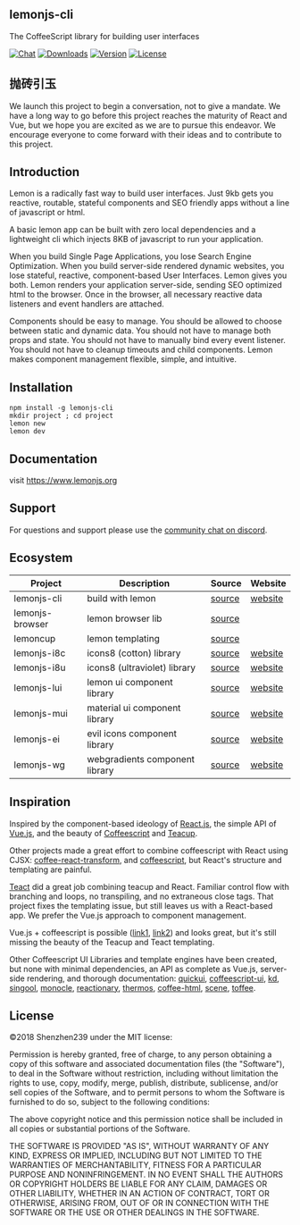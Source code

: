 ## lemonjs-cli

The CoffeeScript library for building user interfaces

<p>
  <a href="https://chat.lemonjs.org/"><img src="https://img.shields.io/badge/chat-on%20discord-7289da.svg" alt="Chat"></a>
  <a href="https://npmcharts.com/compare/lemonjs-cli?minimal=true"><img src="https://img.shields.io/npm/dm/lemonjs-cli.svg" alt="Downloads"></a>
  <a href="https://www.npmjs.com/package/lemonjs-cli"><img src="https://img.shields.io/npm/v/lemonjs-cli.svg" alt="Version"></a>
  <a href="https://www.npmjs.com/package/lemonjs-cli"><img src="https://img.shields.io/npm/l/lemonhs-clie.svg" alt="License"></a>
</p>
 
## 抛砖引玉

We launch this project to begin a conversation, not to give a mandate.  We have
a long way to go before this project reaches the maturity of React and Vue, but
we hope you are excited as we are to pursue this endeavor.  We encourage
everyone to come forward with their ideas and to contribute to this project.

## Introduction
Lemon is a radically fast way to build user interfaces. Just 9kb gets you
reactive, routable, stateful components and SEO friendly apps without a
line of javascript or html.

A basic lemon app can be built with zero local dependencies and a lightweight
cli which injects 8KB of javascript to run your application.

When you build Single Page Applications, you lose Search Engine
Optimization.  When you build server-side rendered dynamic websites,
you lose stateful, reactive, component-based User Interfaces. Lemon
gives you both. Lemon renders your application server-side, sending SEO
optimized html to the browser. Once in the browser, all necessary
reactive data listeners and event handlers are attached.

Components should be easy to manage. You should be allowed to choose
between static and dynamic data. You should not have to manage both
props and state. You should not have to manually bind every event
listener. You should not have to cleanup timeouts and child components.
Lemon makes component management flexible, simple, and intuitive.

## Installation
```
npm install -g lemonjs-cli
mkdir project ; cd project
lemon new
lemon dev
```

## Documentation
visit https://www.lemonjs.org

## Support
For questions and support please use the [community chat on discord](https://discord.gg/X3c6xu8).

## Ecosystem
| Project         | Description                    | Source     | Website     |
| --------------- | ------------------------------ | ---------- | ----------- |
| lemonjs-cli     | build with lemon               | [source](https://github.com/lemon/lemonjs-cli) | [website](https://www.lemonjs.org) |
| lemonjs-browser | lemon browser lib              | [source](https://github.com/lemon/lemonjs-browser) | |
| lemoncup        | lemon templating               | [source](https://github.com/lemon/lemoncup) | |
| lemonjs-i8c     | icons8 (cotton) library        | [source](https://github.com/lemon/lemonjs-i8c) | [website](https://i8c.lemonjs.org) |
| lemonjs-i8u     | icons8 (ultraviolet)  library  | [source](https://github.com/lemon/lemonjs-i8u) | [website](https://i8u.lemonjs.org) |
| lemonjs-lui     | lemon ui component library     | [source](https://github.com/lemon/lemonjs-lui) | [website](https://lui.lemonjs.org) |
| lemonjs-mui     | material ui component library  | [source](https://github.com/lemon/lemonjs-mui) | [website](https://mui.lemonjs.org) |
| lemonjs-ei      | evil icons component library   | [source](https://github.com/lemon/lemonjs-ei) | [website](https://ei.lemonjs.org) |
| lemonjs-wg      | webgradients component library | [source](https://github.com/lemon/lemonjs-wg) | [website](https://wg.lemonjs.org) |



## Inspiration
Inspired by the component-based ideology of [React.js](https://github.com/facebook/react), the simple API of [Vue.js](https://github.com/vuejs), and the beauty of [Coffeescript](https://coffeescript.org) and [Teacup](https://github.com/goodeggs/teacup).

Other projects made a great effort to combine coffeescript with React using CJSX: [coffee-react-transform](https://github.com/jsdf/coffee-react-transform), and [coffeescript](https://coffeescript.org/v2/#jsx), but React's structure and templating are painful.

[Teact](https://github.com/hurrymaplelad/teact#how-is-this-better-than-cjsx) did a great job combining teacup and React. Familiar control flow with branching and loops, no transpiling, and no extraneous close tags. That project fixes the templating issue, but still leaves us with a React-based app. We prefer the Vue.js approach to component management.

Vue.js + coffeescript is possible ([link1](https://laracasts.com/discuss/channels/vue/vue-and-coffeescript), [link2](https://github.com/DKhalil/coffeescript-vue-browserify-grunt)) and looks great, but it's still missing the beauty of the Teacup and Teact templating.

Other Coffeescript UI Libraries and template engines have been created, but none with minimal dependencies, an API as complete as Vue.js, server-side rendering, and thorough documentation: [quickui](https://github.com/JanMiksovsky/quickui), [coffeescript-ui](https://github.com/programmfabrik/coffeescript-ui), [kd](https://github.com/koding/kd), [singool](http://fahad19.github.io/singool/), [monocle](https://github.com/soyjavi/monocle), [reactionary](https://github.com/atom/reactionary/blob/master/src/dom-helpers.coffee), [thermos](https://github.com/sarenji/thermos), [coffee-html](https://github.com/mvc-works/coffee-html), [scene](https://github.com/amber/scene), [toffee](https://github.com/malgorithms/toffee).

## License

©2018 Shenzhen239 under the MIT license:

Permission is hereby granted, free of charge, to any person obtaining a copy of
this software and associated documentation files (the "Software"), to deal in
the Software without restriction, including without limitation the rights to
use, copy, modify, merge, publish, distribute, sublicense, and/or sell copies
of the Software, and to permit persons to whom the Software is furnished to do
so, subject to the following conditions:

The above copyright notice and this permission notice shall be included in all
copies or substantial portions of the Software.

THE SOFTWARE IS PROVIDED "AS IS", WITHOUT WARRANTY OF ANY KIND, EXPRESS OR
IMPLIED, INCLUDING BUT NOT LIMITED TO THE WARRANTIES OF MERCHANTABILITY,
FITNESS FOR A PARTICULAR PURPOSE AND NONINFRINGEMENT. IN NO EVENT SHALL THE
AUTHORS OR COPYRIGHT HOLDERS BE LIABLE FOR ANY CLAIM, DAMAGES OR OTHER
LIABILITY, WHETHER IN AN ACTION OF CONTRACT, TORT OR OTHERWISE, ARISING FROM,
OUT OF OR IN CONNECTION WITH THE SOFTWARE OR THE USE OR OTHER DEALINGS IN THE
SOFTWARE.
